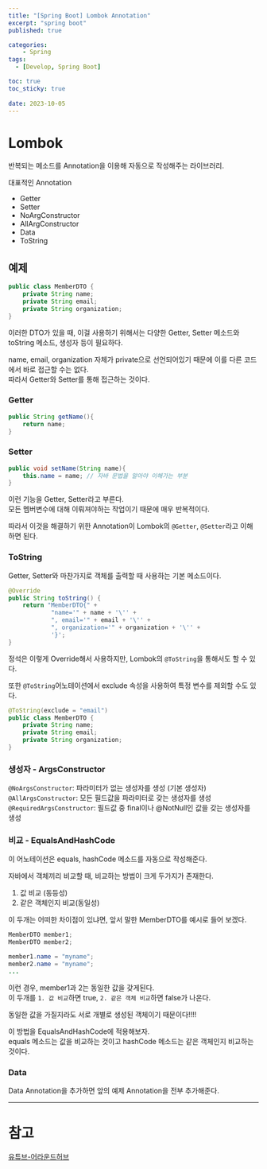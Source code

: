 ```yaml
---
title: "[Spring Boot] Lombok Annotation"
excerpt: "spring boot"
published: true

categories:
    - Spring
tags:
  - [Develop, Spring Boot]

toc: true
toc_sticky: true
   
date: 2023-10-05
---
```


# Lombok
반복되는 메소드를 Annotation을 이용해 자동으로 작성해주는 라이브러리.

대표적인 Annotation  
- Getter
- Setter
- NoArgConstructor
- AllArgConstructor
- Data
- ToString

## 예제

```java
public class MemberDTO {
    private String name;
    private String email;
    private String organization;
}
```
이러한 DTO가 있을 때, 이걸 사용하기 위해서는 다양한 Getter, Setter 메소드와 toString 메소드, 생성자 등이 필요하다.  

name, email, organization 자체가 private으로 선언되어있기 때문에 이를 다른 코드에서 바로 접근할 수는 없다.  
따라서 Getter와 Setter를 통해 접근하는 것이다.  

### Getter

```java
public String getName(){
    return name;
}
```

### Setter  

```java
public void setName(String name){
    this.name = name; // 자바 문법을 알아야 이해가는 부분
}
```

이런 기능을 Getter, Setter라고 부른다.  
모든 멤버변수에 대해 이뤄져야하는 작업이기 때문에 매우 반복적이다.  

따라서 이것을 해결하기 위한 Annotation이 Lombok의 `@Getter`, `@Setter`라고 이해하면 된다.

### ToString
Getter, Setter와 마찬가지로 객체를 출력할 때 사용하는 기본 메소드이다.

```java
@Override
public String toString() {
    return "MemberDTO{" +
            "name='" + name + '\'' +
            ", email='" + email + '\'' +
            ", organization='" + organization + '\'' +
            '}';
}
```

정석은 이렇게 Override해서 사용하지만, Lombok의 `@ToString`을 통해서도 할 수 있다.

또한 `@ToString`어노테이션에서 exclude 속성을 사용하여 특정 변수를 제외할 수도 있다.  

```java
@ToString(exclude = "email")
public class MemberDTO {
    private String name;
    private String email;
    private String organization;
}
```

### 생성자 - ArgsConstructor

`@NoArgsConstructor`: 파라미터가 없는 생성자를 생성 (기본 생성자)  
`@AllArgsConstructor`: 모든 필드값을 파라미터로 갖는 생성자를 생성  
`@RequiredArgsConstructor`: 필드값 중 final이나 @NotNull인 값을 갖는 생성자를 생성  

### 비교 - EqualsAndHashCode

이 어노테이션은 equals, hashCode 메소드를 자동으로 작성해준다.  

자바에서 객체끼리 비교할 때, 비교하는 방법이 크게 두가지가 존재한다.

1. 값 비교 (동등성)
2. 같은 객체인지 비교(동일성)

이 두개는 어떠한 차이점이 있냐면, 앞서 말한 MemberDTO를 예시로 들어 보겠다.

```java
MemberDTO member1;
MemberDTO member2;

member1.name = "myname";
member2.name = "myname";
...
```
이런 경우, member1과 2는 동일한 값을 갖게된다.  
이 두개를 `1. 값 비교`하면 true, `2. 같은 객체 비교`하면 false가 나온다.  

동일한 값을 가질지라도 서로 개별로 생성된 객체이기 때문이다!!!!

이 방법을 EqualsAndHashCode에 적용해보자.  
equals 메소드는 값을 비교하는 것이고 hashCode 메소드는 같은 객체인지 비교하는 것이다.  

### Data
Data Annotation을 추가하면 앞의 예제 Annotation을 전부 추가해준다.  


---

# 참고
[유튜브-어라운드허브](https://www.youtube.com/watch?v=oNSj_9mwtz4&list=PLlTylS8uB2fBOi6uzvMpojFrNe7sRmlzU&index=12)